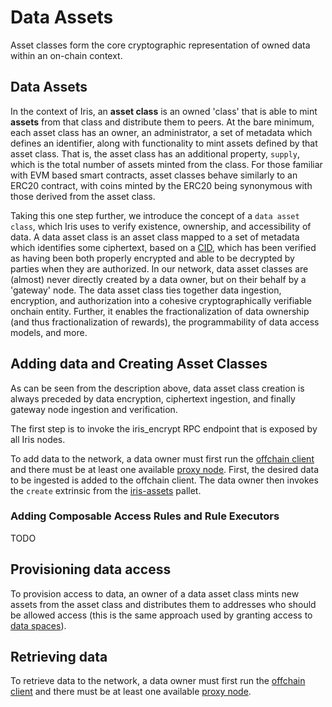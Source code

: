 # Data Assets

Asset classes form the core cryptographic representation of owned data within an on-chain context.

## Data Assets

In the context of Iris, an **asset class** is an owned 'class' that is able to mint **assets** from that class and distribute them to peers. At the bare minimum, each asset class has an owner, an administrator, a set of metadata which defines an identifier, along with functionality to mint assets defined by that asset class. That is, the asset class has an additional property, `supply`, which is the total number of assets minted from the class. For those familiar with EVM based smart contracts, asset classes behave similarly to an ERC20 contract, with coins minted by the ERC20 being synonymous with those derived from the asset class.

Taking this one step further, we introduce the concept of a `data asset class`, which Iris uses to verify existence, ownership, and accessibility of data. A data asset class is an asset class mapped to a set of metadata which identifies some ciphertext, based on a [CID](../glossary.md#cid), which has been verified as having been both properly encrypted and able to be decrypted by parties when they are authorized. In our network, data asset classes are (almost) never directly created by a data owner, but on their behalf by a 'gateway' node. The data asset class ties together data ingestion, encryption, and authorization into a cohesive cryptographically verifiable onchain entity. Further, it enables the fractionalization of data ownership (and thus fractionalization of rewards), the programmability of data access models, and more.

## Adding data and Creating Asset Classes

As can be seen from the description above, data asset class creation is always preceded by data encryption, ciphertext ingestion, and finally gateway node ingestion and verification.

The first step is to invoke the iris_encrypt RPC endpoint that is exposed by all Iris nodes. 

To add data to the network, a data owner must first run the [offchain client](./offchain_client.md) and there must be at least one available [proxy node](./proxy.md). First, the desired data to be ingested is added to the offchain client. The data owner then invokes the `create` extrinsic from the [iris-assets](../pallets/pallet_dat_assets.md) pallet.

### Adding Composable Access Rules and Rule Executors

TODO

## Provisioning data access

To provision access to data, an owner of a data asset class mints new assets from the asset class and distributes them to addresses who should be allowed access (this is the same approach used by granting access to [data spaces](./data_spaces.md)).

## Retrieving data

To retrieve data to the network, a data owner must first run the [offchain client](./offchain_client.md) and there must be at least one available [proxy node](./proxy.md).
